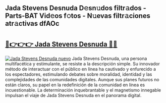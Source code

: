 ## Jada Stevens Desnuda D𝚎sn𝚞dos filtr𝚊dos - Parts-BAT Vid𝚎os f𝚘tos - N𝚞evas filtr𝚊ciones atr𝚊ctivas dfAOc

# <h2><a href="http://mbddkbj.tromn.icu/?c=Jada+Stevens+Desnuda">🔗👉👉👉 Jada Stevens Desnuda 🔗🔗</a></h2>

[![Jada Stevens Desnuda nuevo](https://i.imgur.com/pEAQMta.gif)](http://mbddkbj.tromn.icu/?c=Jada+Stevens+Desnuda)
Jada Stevens Desnuda, una persona multifacética y estimulante, se resiste a la descripción simple. Su innovador método de interactuar con el público en línea ha cautivado y enfurecido a los espectadores, estimulando debates sobre moralidad, identidad y las complejidades de las comunidades digitales. Aunque sus planes futuros no están claros, su papel en la redefinición de la comunidad en línea es incuestionable. La determinación inquebrantable y el magnetismo innegable impulsan el viaje de Jada Stevens Desnuda en el panorama digital.
